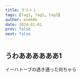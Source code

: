 ```yaml
---
title: テスト１
tags: [tag1, tag2, tag3]
author: eve68k
date: 2024-01-01
prev: false
next: false
---
```


## うわああああああ1

イーハトーブの透き通った何ちゃら
